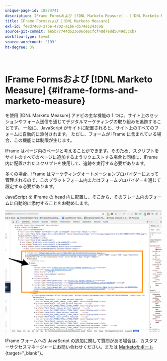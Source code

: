 ```yaml
---
unique-page-id: 18874741
description: IFrame Formsおよび [!DNL Marketo Measure] - [!DNL Marketo Measure]  — 製品ドキュメント
title: IFrame Formsおよび [!DNL Marketo Measure]
exl-id: fe8d7403-27be-4702-a1b6-d574e1243c0a
source-git-commit: ae5b77744d523606ce6cfcf48d7e8d5049d5ccb7
workflow-type: tm+mt
source-wordcount: '193'
ht-degree: 3%

---
```


# IFrame Formsおよび [!DNL Marketo Measure] {#iframe-forms-and-marketo-measure}

を使用 [!DNL Marketo Measure] アドビの主な機能の 1 つは、サイト上のセッションやフォーム送信を通じてデジタルマーケティングの取り組みを追跡することです。 一般に、JavaScript がサイトに配置されると、サイト上のすべてのフォームに自動的に添付されます。 ただし、フォームが IFrame に含まれている場合、この機能には制限が生じます。

IFrame はページ内のページと考えることができます。そのため、スクリプトをサイトのすべてのページに追加するようリクエストする場合と同様に、IFrame 内に配置されたスクリプトを使用して、追跡を実行する必要があります。

多くの場合、IFrame はマーケティングオートメーションプロバイダーによって管理されるので、このプラットフォーム内またはフォームプロバイダーを通じて設定する必要があります。

JavaScript を IFrame の head 内に配置し、そこから、そのフレーム内のフォームに自動的に添付することをお勧めします。

![](assets/1-1.png)

IFrame フォームへの JavaScript の追加に関して質問がある場合は、カスタマーサクセスマネージャーにお問い合わせください。または [Marketoサポート](https://nation.marketo.com/t5/support/ct-p/Support){target=&quot;_blank&quot;}。
